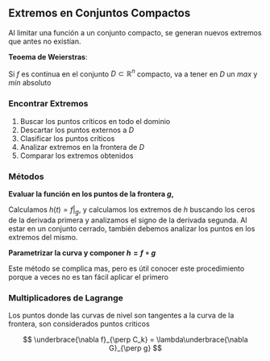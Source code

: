 ## Extremos en Conjuntos Compactos

Al limitar una función a un conjunto compacto, se generan nuevos extremos que antes no existían.

**Teoema de Weierstras**:

Si $f$ es continua en el conjunto $D\subset\mathbb{R}^n$ compacto, va a tener en $D$ un *max* y *min* absoluto

### Encontrar Extremos

1. Buscar los puntos críticos en todo el dominio
2. Descartar los puntos externos a $D$
3. Clasificar los puntos críticos
4. Analizar extremos en la frontera de $D$
5. Comparar los extremos obtenidos

### Métodos

**Evaluar la función en los puntos de la frontera $g$,**

Calculamos $h(t) = f\big|_g$, y calculamos los extremos de $h$ buscando los ceros de la derivada primera y analizamos el signo de la derivada segunda. Al estar en un conjunto cerrado, también debemos analizar los puntos en los extremos del mismo.

**Parametrizar la curva y componer $h = f \circ g$**

Este método se complica mas, pero es útil conocer este procedimiento porque a veces no es tan fácil aplicar el primero

### Multiplicadores de Lagrange

Los puntos donde las curvas de nivel son tangentes a la curva de la frontera, son considerados puntos criticos

$$
\underbrace{\nabla f}_{\perp C_k} = \lambda\underbrace{\nabla G}_{\perp g}
$$
